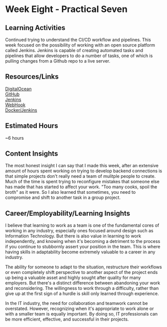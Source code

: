 # Week Eight - Practical Seven

## Learning Activities

Continued trying to understand the CI/CD workflow and pipelines. This week focused on the possibility of working with an open source platform called Jenkins. Jenkins is capable of creating automated tasks and pipelines that allow developers to do a number of tasks, one of which is pulling changes from a Github repo to a live server.

## Resources/Links

[DigitalOcean](https://www.digitalocean.com/community/tech-talks/deploying-to-digitalocean-with-github-actions)\
[GitHub](https://github.blog/2022-02-02-build-ci-cd-pipeline-github-actions-four-steps/)\
[Jenkins](https://www.jenkins.io/doc/)\
[WebHook](https://ep.gnt.md/index.php/how-to-automatically-deploy-from-github-to-server-using-webhook/)\
[Docker/Jenkins](https://hub.docker.com/r/jenkins/jenkins)

## Estimated Hours

~6 hours

## Content Insights

The most honest insight I can say that I made this week, after an extensive amount of hours spent working on trying to develop backend connections is that simple projects don't really need a team of mulitple people to create. Much of the time is spent trying to reconfigure mistakes that someone else has made that has started to affect your work. "Too many cooks, spoil the broth" as it were. So I also learned that sometimes, you need to compromise and shift to another task in a group project.

## Career/Employability/Learning Insights

I believe that learning to work as a team is one of the fundamental cores of working in any industry, especially ones focused around design such as Information Technology. But there is also value in learning to work independently, and knowing when it's becoming a detriment to the process if you continue to stubbornly assert your position in the team. This is where having skills in adaptability become extremely valuable to a career in any industry.

The ability for someone to adapt to the situation, restructure their workflows or even completely shift perspective to another aspect of the project ends up being a valuable asset and highly sought after quality for many employers. But there's a distinct difference between abandoning your work and reconsidering. The willingness to work through a difficulty, rather than give up at the first sign of a hurdle is skill only learned through experience.

In the IT industry, the need for collaboration and teamwork cannot be overstated. However, recognizing when it's appropriate to work alone or with a smaller team is equally important. By doing so, IT professionals can be more efficient, effective, and successful in their projects.
